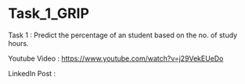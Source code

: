 # Task_1_GRIP
Task 1 : Predict the percentage of an student based on the no. of study hours.

Youtube Video : https://www.youtube.com/watch?v=j29VekEUeDo

LinkedIn Post : 
